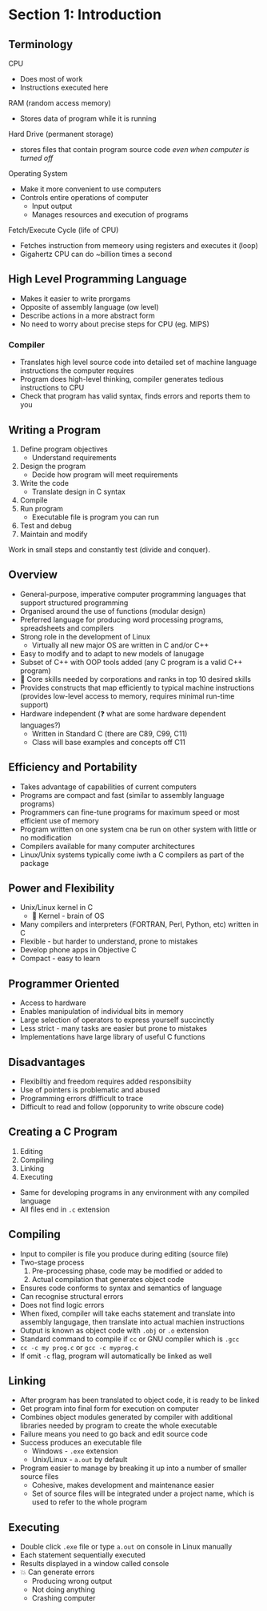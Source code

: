 # Section 1: Introduction

## Terminology

CPU
* Does most of work
* Instructions executed here

RAM (random access memory)
* Stores data of program while it is running

Hard Drive (permanent storage)
* stores files that contain program source code *even when computer is turned off*

Operating System
* Make it more convenient to use computers
* Controls entire operations of computer
    * Input output
    * Manages resources and execution of programs

Fetch/Execute Cycle (life of CPU)
* Fetches instruction from memeory using registers and executes it (loop)
* Gigahertz CPU can do ~billion times a second

## High Level Programming Language
* Makes it easier to write prorgams
* Opposite of assembly language (ow level)
* Describe actions in a more abstract form
* No need to worry about precise steps for CPU (eg. MIPS)

### Compiler
* Translates high level source code into detailed set of machine language instructions the computer requires
* Program does high-level thinking, compiler generates tedious instructions to CPU
* Check that program has valid syntax, finds errors and reports them to you

## Writing a Program
1. Define program objectives
    * Understand requirements
2. Design the program
    * Decide how program will meet requirements
3. Write the code
    * Translate design in C syntax
4. Compile
5. Run program
    * Executable file is program you can run
6. Test and debug
7. Maintain and modify

Work in small steps and constantly test (divide and conquer).

## Overview
* General-purpose, imperative computer programming languages that support structured programming
* Organised around the use of functions (modular design)
* Preferred language for producing word processing programs, spreadsheets and compilers
* Strong role in the development of Linux
  * Virtually all new major OS are written in C and/or C++
* Easy to modify and to adapt to new models of lanugage
* Subset of C++ with OOP tools added (any C program is a valid C++ program)
* 🌟 Core skills needed by corporations and ranks in top 10 desired skills
* Provides constructs that map efficiently to typical machine instructions (provides low-level access to memory, requires minimal run-time support)
* Hardware independent (❓ what are some hardware dependent languages?)
  * Written in Standard C (there are C89, C99, C11)
  * Class will base examples and concepts off C11

## Efficiency and Portability
* Takes advantage of capabilities of current computers
* Programs are compact and fast (similar to assembly language programs)
* Programmers can fine-tune programs for maximum speed or most efficient use of memory
* Program written on one system cna be run on other system with little or no modification
* Compilers available for many computer architectures
* Linux/Unix systems typically come iwth a C compilers as part of the package

## Power and Flexibility
* Unix/Linux kernel in C
  * 📕 Kernel - brain of OS
* Many compilers and interpreters (FORTRAN, Perl, Python, etc) written in C
* Flexible - but harder to understand, prone to mistakes
* Develop phone apps in Objective C
* Compact - easy to learn

## Programmer Oriented
* Access to hardware
* Enables manipulation of individual bits in memory
* Large selection of operators to express yourself succinctly 
* Less strict - many tasks are easier but prone to mistakes
* Implementations have large library of useful C functions

## Disadvantages
* Flexibiltiy and freedom requires added responsibiity
* Use of pointers is problematic and abused
* Programming errors dfifficult to trace
* Difficult to read and follow (opporunity to write obscure code)

## Creating a C Program
1. Editing
2. Compiling
3. Linking
4. Executing

* Same for developing programs in any environment with any compiled language
* All files end in `.c` extension

## Compiling
* Input to compiler is file you produce during editing (source file)
* Two-stage process
  1. Pre-processing phase, code may be modified or added to
  2. Actual compilation that generates object code
* Ensures code conforms to syntax and semantics of language
* Can recognise structural errors
* Does not find logic errors
* When fixed, compiler will take eachs statement and translate into assembly langugage, then translate into actual machien instructions
* Output is known as object code with `.obj` or `.o` extension
* Standard command to compile if `cc` or GNU compiler which is `.gcc`
* `cc -c my prog.c` or `gcc -c myprog.c`
* If omit `-c` flag, program will automatically be linked as well

## Linking
* After program has been translated to object code, it is ready to be linked
* Get program into final form for execution on computer
* Combines object modules generated by compiler with additional libraries needed by program to create the whole executable
* Failure means you need to go back and edit source code
* Success produces an executable file
  * Windows - `.exe` extension
  * Unix/Linux - `a.out` by default
* Program easier to manage by breaking it up into a number of smaller source files
  * Cohesive, makes development and maintenance easier
  * Set of source files will be integrated under a project name, which is used to refer to the whole program

## Executing
* Double click `.exe` file or type `a.out` on console in Linux manually
* Each statement sequentially executed
* Results displayed in a window called console
* 💥 Can generate errors
  * Producing wrong output
  * Not doing anything
  * Crashing computer

